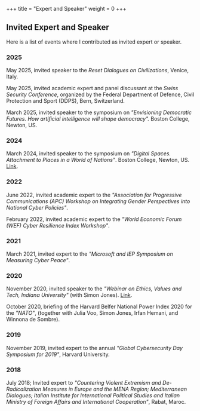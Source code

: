 +++
title = "Expert and Speaker"
weight = 0
+++


## Invited Expert and Speaker

Here is a list of events where I contributed as invited expert or speaker. 

### 2025

May 2025, invited speaker to the *Reset Dialogues on Civilizations*, Venice, Italy.

May 2025, invited academic expert and panel discussant at the *Swiss Security Conference*, organized by the Federal Department of Defence, Civil Protection and Sport (DDPS), Bern, Switzerland.

March 2025, invited speaker to the symposium on *"Envisioning Democratic Futures. How artificial intelligence will shape democracy".*  Boston College, Newton, US.


### 2024
March 2024, invited speaker to the symposium on *"Digital Spaces. Attachment to Places in a World of Nations"*. Boston College, Newton, US. [Link](https://www.youtube.com/watch?v=IXDWcOeEK8c).

### 2022
June 2022, invited academic expert to the *"Association for Progressive Communications (APC) Workshop on Integrating Gender Perspectives into National Cyber Policies"*.	

February 2022, invited academic expert to the *"World Economic Forum (WEF) Cyber Resilience Index Workshop"*. 	

### 2021
March 2021, invited expert to the *"Microsoft and IEP Symposium on Measuring Cyber Peace"*.	

### 2020
November 2020, invited speaker to the *"Webinar on Ethics, Values and Tech, Indiana University"* (with Simon Jones). [Link](https://www.youtube.com/watch?v=iJkhz5LWnoc).

October 2020, briefing of the Harvard Belfer National Power Index 2020 for the *"NATO"*, (together with Julia Voo, Simon Jones, Irfan Hemani, and Winnona de Sombre).  

### 2019
November 2019, invited expert to the annual *"Global Cybersecurity Day Symposium for 2019"*, Harvard University.

### 2018
July 2018; Invited expert to *"Countering Violent Extremism and De-Radicalization Measures in Europe and the MENA Region; Mediterranean Dialogues; Italian Institute for International Political Studies and Italian Ministry of Foreign Affairs and International Cooperation"*, Rabat, Maroc. 





